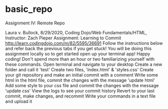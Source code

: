 # basic_repo
Assignment IV: Remote Repo

Laura v. Bullock, 8/29/2020, Coding Dojo/Web Fundamentals/HTML, Instructor:  Zach Pieper
Assignment:  Learning to Commit http://learn.codingdojo.com/m/82/5595/36691
Follow the instructions below and refer back the previous tabs if you get stuck! You will be doing this assignment locally so to get started open up your terminal app! Happy coding!
Don't spend more than an hour or two familiarizing yourself with these commands.
 Open terminal and navigate to your desktop
 Create a new folder and call it 'test'
 Create two files, 'index.html' & 'styles.css'
 Create your git repository and make an initial commit with a comment
 Write some html in the html file, commit the changes with the message 'update html'
 Add some style to your css file and commit the changes with the message 'update css'
 View the logs to see your commit history
 Revert to your last commit, make changes, and recommit
 Write your commands in a text file and upload it

